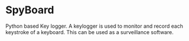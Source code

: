 # SpyBoard
Python based Key logger.
A keylogger is used to monitor and record each keystroke of a keyboard. This can be used as a surveillance software.

